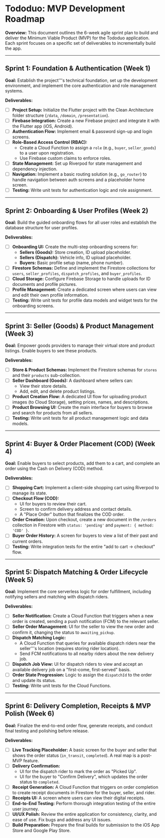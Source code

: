# Tododuo: MVP Development Roadmap

**Overview:** This document outlines the 6-week agile sprint plan to build and deliver the Minimum Viable Product (MVP) for the Tododuo application. Each sprint focuses on a specific set of deliverables to incrementally build the app.

---

## **Sprint 1: Foundation & Authentication (Week 1)**

**Goal:** Establish the project'''s technical foundation, set up the development environment, and implement the core authentication and role management systems.

**Deliverables:**

-   [ ] **Project Setup:** Initialize the Flutter project with the Clean Architecture folder structure (`/data`, `/domain`, `/presentation`).
-   [ ] **Firebase Integration:** Create a new Firebase project and integrate it with the Flutter app (iOS, Android).
-   [ ] **Authentication Flow:** Implement email & password sign-up and login screens.
-   [ ] **Role-Based Access Control (RBAC):**
    -   Create a Cloud Function to assign a `role` (e.g., `buyer`, `seller_goods`) to a user upon registration.
    -   Use Firebase custom claims to enforce roles.
-   [ ] **State Management:** Set up Riverpod for state management and dependency injection.
-   [ ] **Navigation:** Implement a basic routing solution (e.g., `go_router`) to handle navigation between auth screens and a placeholder home screen.
-   [ ] **Testing:** Write unit tests for authentication logic and role assignment.

---

## **Sprint 2: Onboarding & User Profiles (Week 2)**

**Goal:** Build the guided onboarding flows for all user roles and establish the database structure for user profiles.

**Deliverables:**

-   [ ] **Onboarding UI:** Create the multi-step onboarding screens for:
    -   **Sellers (Goods):** Store creation, ID upload placeholder.
    -   **Sellers (Dispatch):** Vehicle info, ID upload placeholder.
    -   **Buyers:** Basic profile setup (name, phone number).
-   [ ] **Firestore Schemas:** Define and implement the Firestore collections for `users`, `seller_profiles`, `dispatch_profiles`, and `buyer_profiles`.
-   [ ] **Cloud Storage:** Configure Firebase Storage to handle uploads for ID documents and profile pictures.
-   [ ] **Profile Management:** Create a dedicated screen where users can view and edit their own profile information.
-   [ ] **Testing:** Write unit tests for profile data models and widget tests for the onboarding screens.

---

## **Sprint 3: Seller (Goods) & Product Management (Week 3)**

**Goal:** Empower goods providers to manage their virtual store and product listings. Enable buyers to see these products.

**Deliverables:**

-   [ ] **Store & Product Schemas:** Implement the Firestore schemas for `stores` and their `products` sub-collection.
-   [ ] **Seller Dashboard (Goods):** A dashboard where sellers can:
    -   View their store details.
    -   Add, edit, and delete product listings.
-   [ ] **Product Creation Flow:** A dedicated UI flow for uploading product images (to Cloud Storage), setting prices, names, and descriptions.
-   [ ] **Product Browsing UI:** Create the main interface for buyers to browse and search for products from all sellers.
-   [ ] **Testing:** Write unit tests for all product management logic and data models.

---

## **Sprint 4: Buyer & Order Placement (COD) (Week 4)**

**Goal:** Enable buyers to select products, add them to a cart, and complete an order using the Cash on Delivery (COD) method.

**Deliverables:**

-   [ ] **Shopping Cart:** Implement a client-side shopping cart using Riverpod to manage its state.
-   [ ] **Checkout Flow (COD):**
    -   UI for buyers to review their cart.
    -   Screen to confirm delivery address and contact details.
    -   A "Place Order" button that finalizes the COD order.
-   [ ] **Order Creation:** Upon checkout, create a new document in the `/orders` collection in Firestore with `status: 'pending'` and `payment: { method: 'COD' }`.
-   [ ] **Buyer Order History:** A screen for buyers to view a list of their past and current orders.
-   [ ] **Testing:** Write integration tests for the entire "add to cart -> checkout" flow.

---

## **Sprint 5: Dispatch Matching & Order Lifecycle (Week 5)**

**Goal:** Implement the core serverless logic for order fulfillment, including notifying sellers and matching with dispatch riders.

**Deliverables:**

-   [ ] **Seller Notification:** Create a Cloud Function that triggers when a new order is created, sending a push notification (FCM) to the relevant seller.
-   [ ] **Seller Order Management:** UI for the seller to view the new order and confirm it, changing the status to `awaiting_pickup`.
-   [ ] **Dispatch Matching Logic:**
    -   A Cloud Function that queries for available dispatch riders near the seller'''s location (requires storing rider location).
    -   Send FCM notifications to all nearby riders about the new delivery job.
-   [ ] **Dispatch Job View:** UI for dispatch riders to view and accept an available delivery job on a "first-come, first-served" basis.
-   [ ] **Order State Progression:** Logic to assign the `dispatchId` to the order and update its status.
-   [ ] **Testing:** Write unit tests for the Cloud Functions.

---

## **Sprint 6: Delivery Completion, Receipts & MVP Polish (Week 6)**

**Goal:** Finalize the end-to-end order flow, generate receipts, and conduct final testing and polishing before release.

**Deliverables:**

-   [ ] **Live Tracking Placeholder:** A basic screen for the buyer and seller that shows the order status (`in_transit`, `completed`). A real map is a post-MVP feature.
-   [ ] **Delivery Confirmation:**
    -   UI for the dispatch rider to mark the order as "Picked Up".
    -   UI for the buyer to "Confirm Delivery", which updates the order status to `completed`.
-   [ ] **Receipt Generation:** A Cloud Function that triggers on order completion to create receipt documents in Firestore for the buyer, seller, and rider.
-   [ ] **Receipts UI:** A screen where users can view their digital receipts.
-   [ ] **End-to-End Testing:** Perform thorough integration testing of the entire user journey.
-   [ ] **UI/UX Polish:** Review the entire application for consistency, clarity, and ease of use. Fix bugs and address any UI issues.
-   [ ] **Build Preparation:** Prepare the final builds for submission to the iOS App Store and Google Play Store.
